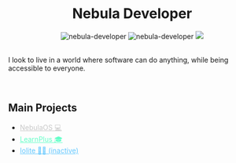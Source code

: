 <!-- <img src="Profile.gif"> -->


<h1 align="center">Nebula Developer</h1>

<div align="center">
    <img src="https://komarev.com/ghpvc/?username=nebula-developer&color=green" alt="nebula-developer" />
    <img src="https://img.shields.io/github/repo-size/nebula-developer/nebula-developer?label=Repo%20Size&style=flat-square" alt="nebula-developer" />
    <img src="https://img.shields.io/badge/Top%20Language-C%23-green" />
</div>

<br />

I look to live in a world where software can do anything, while being accessible to everyone.

<br />


## Main Projects

<ul>
<li>
    <a style="color: rgb(200, 200, 200)" href="https://github.com/nebula-developer/nebulaos">NebulaOS 💻</a>
</li>

<li>
    <a style="color: rgb(100, 255, 200)" href="https://github.com/nebula-developer/learnplus">LearnPlus 🎓</a>
</li>

<li>
    <a style="color: rgb(100, 200, 255)" href="https://github.com/nebula-developer/iolite">Iolite 🧑‍💻 (inactive)</a>
</li>
</ul>

<!---
(Nebula-Developer/Nebula-Developer README.md)
--->

<!--

Emojis:
Person on Computer: 🧑‍💻
Education: 🎓
Computer: 💻
Web: 🌐
Invisible Character: ' '

-->
